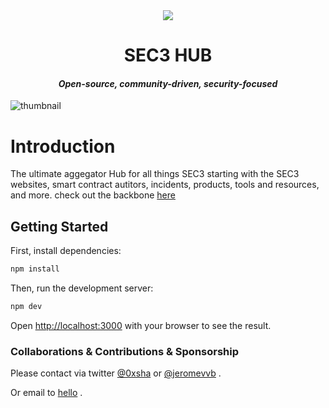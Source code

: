 <div align="center">
 <img src="https://github.com/darkgrovelabs/sec3hub/assets/7522096/840ba832-b607-4746-9a7b-aa4f8e1dfe39" align="center" />
</div>  
<h1 align="center">
  SEC3 HUB
</h1>


<h4 align="center">
<i>Open-source, community-driven, security-focused</i>
</h4>

![thumbnail](https://github.com/darkgrovelabs/sec3hub/assets/7522096/46f002ba-2784-40dd-ad41-1185f5be7a5f)

# Introduction

The ultimate aggegator Hub for all things SEC3 starting with the SEC3 websites, smart contract autitors, incidents, products, tools and resources, and more. check out the backbone [here](https://github.com/darkgrovelabs/sec3hub-backend)


## Getting Started

First, install dependencies:

```bash
npm install
```

Then, run the development server:

```bash
npm dev
```

Open [http://localhost:3000](http://localhost:3000) with your browser to see the result.

### Collaborations & Contributions & Sponsorship

Please contact via twitter [@0xsha](https://twitter.com/@0xsha)  or [@jeromevvb](https://twitter.com/@jeromevvb) .

Or email to  [hello](mailto:hello@darkgrove.xyz) .
